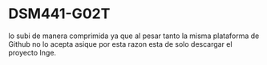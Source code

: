 # DSM441-G02T

lo subi de manera comprimida ya que al pesar tanto la misma plataforma de Github no lo acepta asique por esta razon esta de solo descargar el proyecto Inge.
